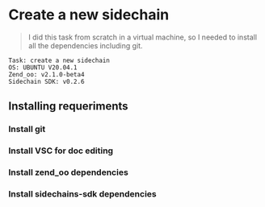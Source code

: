# Create a new sidechain 

> I did this task from scratch in a virtual machine, so I needed to install all the dependencies including git.
```
Task: create a new sidechain
OS: UBUNTU V20.04.1
Zend_oo: v2.1.0-beta4
Sidechain SDK: v0.2.6
```

## Installing requeriments
### Install git 
### Install VSC for doc editing 
### Install zend_oo dependencies 
### Install sidechains-sdk dependencies
